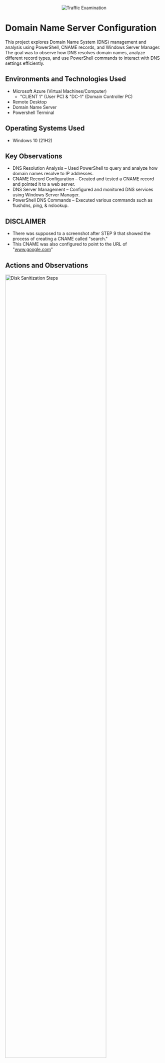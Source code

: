 <p align="center">
<img src="https://imgur.com/UB1KIvZ.png" alt="Traffic Examination"/>
</p>

<h1>Domain Name Server Configuration </h1>
This project explores Domain Name System (DNS) management and analysis using PowerShell, CNAME records, and Windows Server Manager. The goal was to observe how DNS resolves domain names, analyze different record types, and use PowerShell commands to interact with DNS settings efficiently. <br />


<h2>Environments and Technologies Used</h2>

- Microsoft Azure (Virtual Machines/Computer)
    - "CLIENT 1" (User PC) & "DC-1" (Domain Controller PC)
- Remote Desktop
- Domain Name Server
- Powershell Terminal

<h2>Operating Systems Used </h2>

- Windows 10 (21H2)

<h2>Key Observations</h2>

- DNS Resolution Analysis – Used PowerShell to query and analyze how domain names resolve to IP addresses.
- CNAME Record Configuration – Created and tested a CNAME record and pointed it to a web server.
- DNS Server Management – Configured and monitored DNS services using Windows Server Manager.
- PowerShell DNS Commands – Executed various commands such as flushdns, ping, & nslookup.

<h2>DISCLAIMER</h2>

- There was supposed to a screenshot after STEP 9 that showed the process of creating a CNAME called "search."
- This CNAME was also configured to point to the URL of "www.google.com"

<h2>Actions and Observations</h2>

<p> 
<img src="https://imgur.com/2ASqzhP.png" height="80%" width="80%" alt="Disk Sanitization Steps"/>
</p>
STEP 1 - Attempting To Ping "mainframe" on CLIENT 1 PC
<p>
<br />

<p>
<img src="https://imgur.com/uuTOGup.png" height="80%" width="80%" alt="Disk Sanitization Steps"/>
</p>
STEP 2 - "nslookup" mainframe Attempt Fails on CLIENT 1 PC
<p>
<br />

<p>
<img src="https://imgur.com/wTlivcl.png" height="80%" width="80%" alt="Disk Sanitization Steps"/>
</p>
<p>
STEP 3 - Switching To DC-1 PC To Create a DNS-A Record Named "mainframe" With DC-1's Private IP Address.
</p>
<br />

<p>
<img src="https://imgur.com/SyYPi6a.png" height="80%" width="80%" alt="Disk Sanitization Steps"/>
</p>
<p>
STEP 4 - Pinged "mainframe" Succesfully on CLIENT 1 PC.
</p>
<br />

<p>
<img src="https://imgur.com/2cvdip0.png" height="80%" width="80%" alt="Disk Sanitization Steps"/>
</p>
<p>
STEP 5 - Changing "mainframe" IP Address To 8.8.8.8 ON DC-1 PC.
</p>
<br />

<p>
<img src="https://imgur.com/GkXzhqv.png" height="80%" width="80%" alt="Disk Sanitization Steps"/>
</p>
<p>
STEP 6 - "mainframe" Still Pinging From 10.0.0.4 IP Despite IP Address Change.
</p>
<br />


<p>
<img src="https://imgur.com/XqyPjA8.png" height="80%" width="80%" alt="Disk Sanitization Steps"/>
</p>
<p>
STEP 7 - "mainframe" Still Holds A (Host) 10.0.0.4 When Initiating "ping" Command.
</p>
<br />

<p>
<img src="https://imgur.com/hCFM2av.png" height="80%" width="80%" alt="Disk Sanitization Steps"/>
</p>
<p>
STEP 8 - Initiated "flushdns" Command To Get Rid of The Cache on DC-1 PC.
</p>
<br />

<p>
<img src="https://imgur.com/E5AQ6x8.png" height="80%" width="80%" alt="Disk Sanitization Steps"/>
</p>
<p>
*STEP 9* - The Ping Is Now Showing The New 8.8.8.8 IP Address.
</p>
<br />

<p>
<img src="https://imgur.com/2uj185b.png" height="80%" width="80%" alt="Disk Sanitization Steps"/>
</p>
<p>
STEP 10 - Pinged search CNAME Successfully.
</p>
<br />

<p>
<img src="https://imgur.com/7R0CRWg.png" height="80%" width="80%" alt="Disk Sanitization Steps"/>
</p>
<p>
STEP 11 - "nslookup" Results for search CNAME.
</p>
<br />
